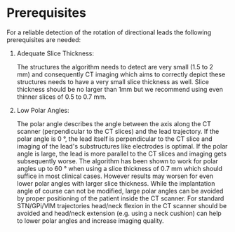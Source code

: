 # Prerequisites

For a reliable detection of the rotation of directional leads the following prerequisites are needed:

1. Adequate Slice Thickness:

   The structures the algorithm needs to detect are very small \(1.5 to 2 mm\) and consequently CT imaging which aims to correctly depict these structures needs to have a very small slice thickness as well. Slice thickness should be no larger than 1mm but we recommend using even thinner slices of 0.5 to 0.7 mm.

2. Low Polar Angles:

   The polar angle describes the angle between the axis along the CT scanner \(perpendicular to the CT slices\) and the lead trajectory. If the polar angle is 0 °, the lead itself is perpendicular to the CT slice and imaging of the lead's substructures like electrodes is optimal. If the polar angle is large, the lead is more parallel to the CT slices and imaging gets subsequently worse. The algorithm has been shown to work for polar angles up to 60 ° when using a slice thickness of 0.7 mm which should suffice in most clinical cases. However results may worsen for even lower polar angles with larger slice thickness. While the implantation angle of course can not be modified, large polar angles can be avoided by proper positioning of the patient inside the CT scanner. For standard STN/GPi/VIM trajectories head/neck flexion in the CT scanner should be avoided and head/neck extension \(e.g. using a neck cushion\) can help to lower polar angles and increase imaging quality.

